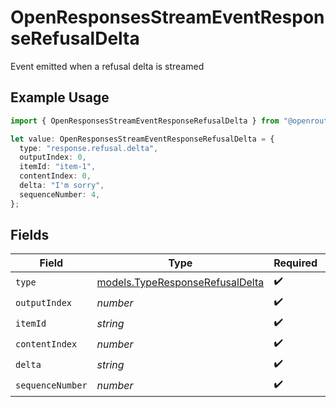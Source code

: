 # OpenResponsesStreamEventResponseRefusalDelta

Event emitted when a refusal delta is streamed

## Example Usage

```typescript
import { OpenResponsesStreamEventResponseRefusalDelta } from "@openrouter/sdk/models";

let value: OpenResponsesStreamEventResponseRefusalDelta = {
  type: "response.refusal.delta",
  outputIndex: 0,
  itemId: "item-1",
  contentIndex: 0,
  delta: "I'm sorry",
  sequenceNumber: 4,
};
```

## Fields

| Field                                                                    | Type                                                                     | Required                                                                 | Description                                                              |
| ------------------------------------------------------------------------ | ------------------------------------------------------------------------ | ------------------------------------------------------------------------ | ------------------------------------------------------------------------ |
| `type`                                                                   | [models.TypeResponseRefusalDelta](../models/typeresponserefusaldelta.md) | :heavy_check_mark:                                                       | N/A                                                                      |
| `outputIndex`                                                            | *number*                                                                 | :heavy_check_mark:                                                       | N/A                                                                      |
| `itemId`                                                                 | *string*                                                                 | :heavy_check_mark:                                                       | N/A                                                                      |
| `contentIndex`                                                           | *number*                                                                 | :heavy_check_mark:                                                       | N/A                                                                      |
| `delta`                                                                  | *string*                                                                 | :heavy_check_mark:                                                       | N/A                                                                      |
| `sequenceNumber`                                                         | *number*                                                                 | :heavy_check_mark:                                                       | N/A                                                                      |